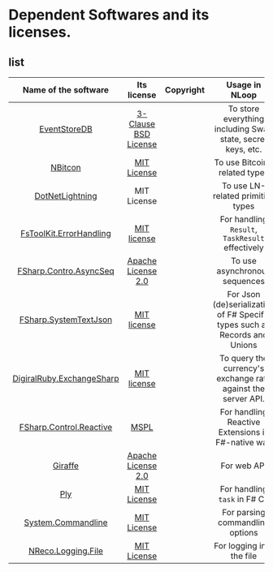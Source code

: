 # Dependent Softwares and its licenses.

## list

| Name of the software | Its license | Copyright | Usage in NLoop |
| :---: | :---: | :---: | :---: |
| [EventStoreDB][esdb] | [3-Clause BSD License][esdb-license] |  | To store everything including Swap state, secret keys, etc. |
| [NBitcon][nbitcoin] | [MIT License][nbitcoin-license] |  | To use Bitcoin-related types |
| [DotNetLightning][dnl] | MIT License |  | To use LN-related primitive types | 
| [FsToolKit.ErrorHandling][fstoolkit] | [MIT license][fstoolkit-license] | | For handling `Result`, `TaskResult` effectively |
| [FSharp.Contro.AsyncSeq][asyncseq] |  [Apache License 2.0](asyncseq-license) |   | To use asynchronous sequences |
| [FSharp.SystemTextJson][fsharp-stj] |  [MIT license][fsharp-stj-license] |  | For Json (de)serialization of F# Specific types such as Records and Unions
| [DigiralRuby.ExchangeSharp][exchangesharp] | [MIT license][exchangesharp-license] | | To query the currency's exchange rate against the server API. |
| [FSharp.Control.Reactive][fcr] | [MSPL][fcr-license] | | For handling Reactive Extensions in F#-native way |
| [Giraffe][giraffe] | [Apache License 2.0][giraffe-license] | | For web API | [NetMQ][netmq] | [LGPL][netmq-license] | | For listening to bitcoind's zeromq interface | 
| [Ply][ply] | [MIT License][ply-license] |  | For handling `task` in F# CE |
| [System.Commandline][system-commandline] | [MIT License][system-commandline-license] | | For parsing commandline options |
| [NReco.Logging.File][nreco.logging] | [MIT License][nreco.logging-license] | | For logging into the file |


[esdb]:https://github.com/EventStore/EventStore
[esdb-license]: https://github.com/EventStore/EventStore/blob/master/LICENSE.md
[nbitcoin]: https://github.com/MetacoSA/NBitcoin
[nbitcoin-license]: https://github.com/MetacoSA/NBitcoin/blob/master/LICENSE
[dnl]: https://github.com/joemphilips/DotNetLightning
[fstoolkit]: https://github.com/demystifyfp/FsToolkit.ErrorHandling
[fstoolkit-license]: https://github.com/demystifyfp/FsToolkit.ErrorHandling/blob/master/License
[asyncseq]: https://github.com/fsprojects/FSharp.Control.AsyncSeq
[asyncseq-license]: https://github.com/fsprojects/FSharp.Control.AsyncSeq/blob/main/LICENSE.md
[fsharp-stj]: https://github.com/Tarmil/FSharp.SystemTextJson
[fsharp-stj-license]: https://github.com/Tarmil/FSharp.SystemTextJson/blob/master/LICENSE
[exchangesharp]: https://github.com/techsoft3d/ExchangeSharp
[exchangesharp-license]: https://github.com/jjxtra/ExchangeSharp/blob/master/LICENSE.txt
[fcr]: https://github.com/fsprojects/FSharp.Control.Reactive
[fcr-license]: https://github.com/fsprojects/FSharp.Control.Reactive/blob/master/LICENSE.txt
[giraffe]: https://github.com/giraffe-fsharp/Giraffe
[giraffe-license]: https://github.com/giraffe-fsharp/Giraffe/blob/master/LICENSE
[netmq]: https://github.com/zeromq/netmq
[netmq-license]: https://github.com/zeromq/netmq/blob/master/COPYING.LESSER
[ply]: https://github.com/crowded/ply
[ply-license]: https://github.com/crowded/ply/blob/master/LICENSE.md
[system-commandline]: https://github.com/dotnet/command-line-api
[system-commandline-license]: https://github.com/dotnet/command-line-api/blob/main/LICENSE.md
[nreco.logging]: https://github.com/nreco/logging
[nreco.logging-license]: https://github.com/nreco/logging/blob/master/LICENSE
